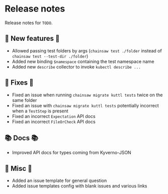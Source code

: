 # Release notes

Release notes for `TODO`.

<!--
## ‼️ Breaking changes ‼️

## ✨ UI changes ✨

## ⭐ Examples ⭐

## ⛵ Tutorials ⛵
-->

## 💫 New features 💫

- Allowed passing test folders by args (`chainsaw test ./folder` instead of `chainsaw test --test-dir ./folder`)
- Added new binding `$namespace` containing the test namespace name
- Added new `describe` collector to invoke `kubectl describe ...`

## 🔧 Fixes 🔧

- Fixed an issue when running `chainsaw migrate kuttl tests` twice on the same folder
- Fixed an issue with `chainsaw migrate kuttl tests` potentially incorrect when a `TestStep` is present
- Fixed an incorrect `Expectation` API docs
- Fixed an incorrect `FileOrCheck` API docs

## 📚 Docs 📚

- Improved API docs for types coming from Kyverno-JSON

## 🎸 Misc 🎸

- Added an issue template for general question
- Added issue templates config with blank issues and various links
